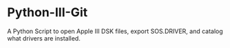 # Python-III-Git
A Python Script to open Apple III DSK files, export SOS.DRIVER, and catalog what drivers are installed. 
